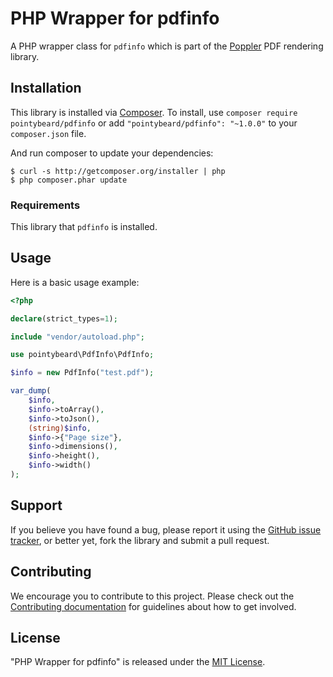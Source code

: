 # PHP Wrapper for pdfinfo

A PHP wrapper class for `pdfinfo` which is part of the [Poppler](https://poppler.freedesktop.org/) PDF rendering library.

## Installation

This library is installed via [Composer](http://getcomposer.org/). To install, use `composer require pointybeard/pdfinfo` or add `"pointybeard/pdfinfo": "~1.0.0"` to your `composer.json` file.

And run composer to update your dependencies:

    $ curl -s http://getcomposer.org/installer | php
    $ php composer.phar update

### Requirements

This library that `pdfinfo` is installed.

## Usage

Here is a basic usage example:

```php
<?php

declare(strict_types=1);

include "vendor/autoload.php";

use pointybeard\PdfInfo\PdfInfo;

$info = new PdfInfo("test.pdf");

var_dump(
    $info,
    $info->toArray(),
    $info->toJson(),
    (string)$info,
    $info->{"Page size"},
    $info->dimensions(),
    $info->height(),
    $info->width()
);
```

## Support

If you believe you have found a bug, please report it using the [GitHub issue tracker](https://github.com/pointybeard/pdfinfo/issues),
or better yet, fork the library and submit a pull request.

## Contributing

We encourage you to contribute to this project. Please check out the [Contributing documentation](https://github.com/pointybeard/pdfinfo/blob/master/CONTRIBUTING.md) for guidelines about how to get involved.

## License

"PHP Wrapper for pdfinfo" is released under the [MIT License](http://www.opensource.org/licenses/MIT).
